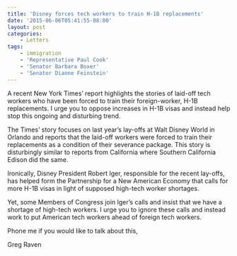 ```yaml
---
title: 'Disney forces tech workers to train H-1B replacements'
date: '2015-06-06T05:41:55-08:00'
layout: post
categories:
    - Letters
tags:
    - immigration
    - 'Representative Paul Cook'
    - 'Senator Barbara Boxer'
    - 'Senator Dianne Feinstein'
---
```


A recent New York Times’ report highlights the stories of laid-off tech workers who have been forced to train their foreign-worker, H-1B replacements. I urge you to oppose increases in H-1B visas and instead help stop this ongoing and disturbing trend.

The Times’ story focuses on last year’s lay-offs at Walt Disney World in Orlando and reports that the laid-off workers were forced to train their replacements as a condition of their severance package. This story is disturbingly similar to reports from California where Southern California Edison did the same.

Ironically, Disney President Robert Iger, responsible for the recent lay-offs, has helped form the Partnership for a New American Economy that calls for more H-1B visas in light of supposed high-tech worker shortages.

Yet, some Members of Congress join Iger’s calls and insist that we have a shortage of high-tech workers. I urge you to ignore these calls and instead work to put American tech workers ahead of foreign tech workers.

Phone me if you would like to talk about this,

Greg Raven
